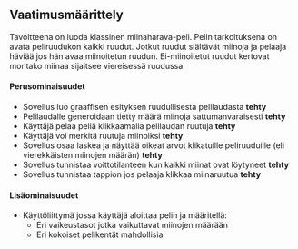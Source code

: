 ## Vaatimusmäärittely

Tavoitteena on luoda klassinen miinaharava-peli. Pelin tarkoituksena on avata peliruudukon kaikki ruudut. Jotkut ruudut siältävät miinoja ja pelaaja häviää jos hän avaa miinoitetun ruudun. Ei-miinoitetut ruudut kertovat montako miinaa sijaitsee viereisessä ruudussa.

#### Perusominaisuudet 
* Sovellus luo graaffisen esityksen ruudullisesta pelilaudasta **tehty**
* Pelilaudalle generoidaan tietty määrä miinoja sattumanvaraisesti **tehty**
* Käyttäjä pelaa peliä klikkaamalla pelilaudan ruutuja **tehty**
* Käyttäjä voi merkitä ruutuja miinoiksi **tehty**
* Sovellus osaa laskea ja näyttää oikeat arvot klikatuille peliruuduille (eli vierekkäisten miinojen määrän) **tehty**
* Sovellus tunnistaa voittotilanteen kun kaikki miinat ovat löytyneet  **tehty**
* Sovellus tunnistaa tappion jos pelaaja klikkaa miinaruutua **tehty**

#### Lisäominaisuudet
* Käyttöliittymä jossa käyttäjä aloittaa pelin ja määritellä:
    * Eri vaikeustasot jotka vaikuttavat miinojen määrään
    * Eri kokoiset pelikentät mahdollisia